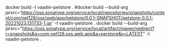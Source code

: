 docker build -t vaadin-petstore .
#docker build --build-arg jarsrc='https://oss.sonatype.org/service/local/repositories/snapshots/content/com/net128/oss/web/app/petstore/0.0.1-SNAPSHOT/petstore-0.0.1-20221023.131733-1.jar' -t vaadin-petstore .
docker build --build-arg jarsrc="https://oss.sonatype.org/service/local/artifact/maven/redirect?r=snapshots&g=com.net128.oss.web.app&a=perstore&v=LATEST" -t vaadin-petstore .
